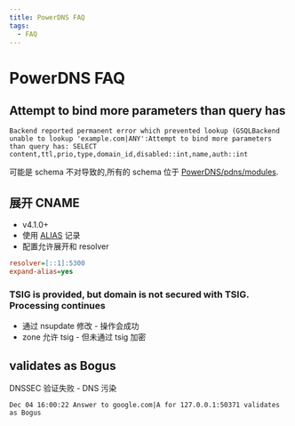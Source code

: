 ```yaml
---
title: PowerDNS FAQ
tags:
  - FAQ
---
```


# PowerDNS FAQ

## Attempt to bind more parameters than query has

```
Backend reported permanent error which prevented lookup (GSQLBackend unable to lookup 'example.com|ANY':Attempt to bind more parameters than query has: SELECT content,ttl,prio,type,domain_id,disabled::int,name,auth::int
```

可能是 schema 不对导致的,所有的 schema 位于 [PowerDNS/pdns/modules](https://github.com/PowerDNS/pdns/tree/master/modules).

## 展开 CNAME

- v4.1.0+
- 使用 [ALIAS](https://doc.powerdns.com/authoritative/guides/alias.html) 记录
- 配置允许展开和 resolver

```ini
resolver=[::1]:5300
expand-alias=yes
```

### TSIG is provided, but domain is not secured with TSIG. Processing continues

- 通过 nsupdate 修改 - 操作会成功
- zone 允许 tsig - 但未通过 tsig 加密

## validates as Bogus

DNSSEC 验证失败 - DNS 污染

```
Dec 04 16:00:22 Answer to google.com|A for 127.0.0.1:50371 validates as Bogus
```
